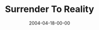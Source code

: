 ---
layout: message
category: message
series: "Going Crazy"
title: "Surrender To Reality"
date: 2004-04-18-00-00
message_id: 175
audio-description: "Can a local church really make a difference in someone's life? How about an entire family? How about a neighborhood, a city or a nation? Hey, how about the whole world? Sounds crazy doesn't it? Join us during this series as we look at where Crossroads is "
audio: "http://www.crossroads.net/audio/2004/2004_05_Going_Crazy/GC_01_04-18-04_Surrender_to_Reality.mp3"
audio-title: "Surrender To Reality"
audio-duration: "39:21"
---